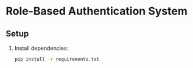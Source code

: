 # Role-Based Authentication System

## Setup

1. Install dependencies:
   ```bash
   pip install -r requirements.txt

